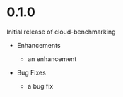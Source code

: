 # 0.1.0

Initial release of cloud-benchmarking

* Enhancements
  * an enhancement

* Bug Fixes
  * a bug fix
